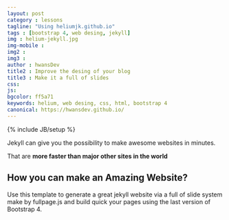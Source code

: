 ```yaml
---
layout: post
category : lessons
tagline: "Using heliumjk.github.io"
tags : [bootstrap 4, web desing, jekyll]
img : helium-jekyll.jpg
img-mobile : 
img2 : 
img3 : 
author : hwansDev
title2 : Improve the desing of your blog
title3 : Make it a full of slides
css: 
js: 
bgcolor: ff5a71
keywords: helium, web desing, css, html, bootstrap 4
canonical: https://hwansdev.github.io/
---
```

{% include JB/setup %}

Jekyll can give you the possibility to make awesome websites in minutes.
<!--more-->
That are **more faster than major other sites in the world** 

## How you can make an Amazing Website?

Use this template to generate a great jekyll website via a full of slide system make by fullpage.js and build quick your pages using the last version of Bootstrap 4.

